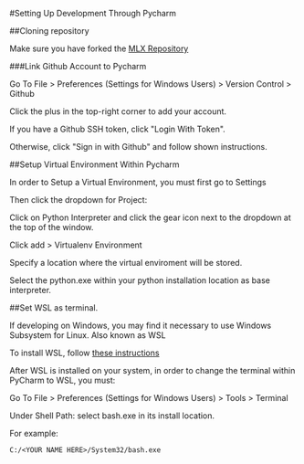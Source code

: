 #Setting Up Development Through Pycharm

##Cloning repository

Make sure you have forked the [MLX Repository](https://github.com/machine-learning-exchange/mlx)

###Link Github Account to Pycharm

Go To File > Preferences (Settings for Windows Users) > Version Control > Github

Click the plus in the top-right corner to add your account. 

If you have a Github SSH token, click "Login With Token".

Otherwise, click "Sign in with Github" and follow shown instructions.

##Setup Virtual Environment Within Pycharm

In order to Setup a Virtual Environment, you must first go to Settings 

Then click the dropdown for Project: <NAME OF PROJECT> 

Click on Python Interpreter and click the gear icon next to the dropdown at the top of the window.

Click add > Virtualenv Environment

Specify a location where the virtual enviroment will be stored.

Select the python.exe within your python installation location as base interpreter.

##Set WSL as terminal.

If developing on Windows, you may find it necessary to use Windows Subsystem for Linux. Also known as WSL

To install WSL, follow [these instructions](https://docs.microsoft.com/en-us/windows/wsl/install)

After WSL is installed on your system, in order to change the terminal within PyCharm to WSL, you must:

Go To File > Preferences (Settings for Windows Users) > Tools > Terminal 

Under Shell Path: select bash.exe in its install location.

For example: 

    C:/<YOUR NAME HERE>/System32/bash.exe
